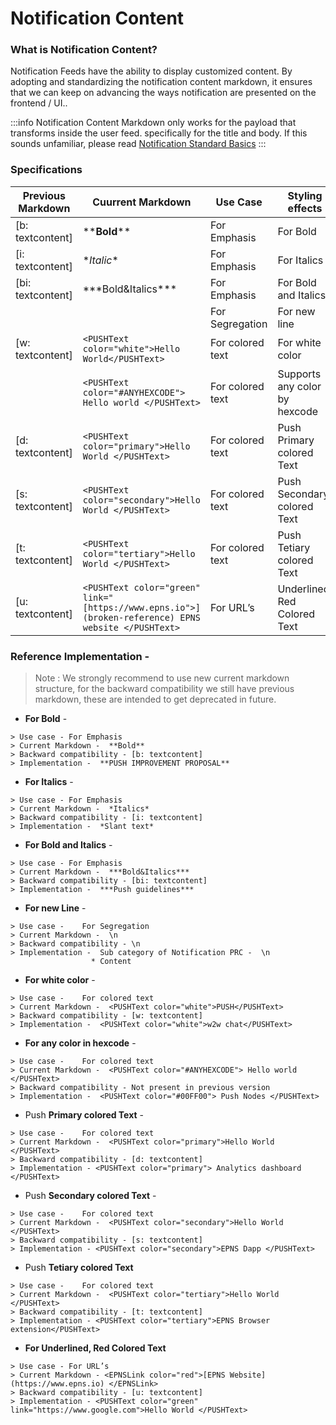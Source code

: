 # Notification Content

### What is Notification Content?

Notification Feeds have the ability to display customized content. By adopting and standardizing the notification content markdown, it ensures that we can keep on advancing the ways notification are presented on the frontend / UI..

:::info
Notification Content Markdown only works for the payload that transforms inside the user feed. specifically for the title and body. If this sounds unfamiliar, please read [Notification Standard Basics](../notification-standard-basics.md "mention")
:::

### Specifications

| Previous Markdown  | Cuurrent Markdown                                                                                  | Use Case         | Styling effects               |
| ------------------ | -------------------------------------------------------------------------------------------------- | ---------------- | ----------------------------- |
| \[b: textcontent]  | \*\***Bold**\*\*                                                                                   | For Emphasis     | For Bold                      |
| \[i: textcontent]  | \*_Italic_\*                                                                                       | For Emphasis     | For Italics                   |
| \[bi: textcontent] | \*\*\*Bold&Italics\*\*\*                                                                          | For Emphasis     | For Bold and Italics          |
|                    |                                                                                                    | For Segregation  | For new line                  |
| \[w: textcontent]  | `<PUSHText color="white">Hello World</PUSHText>`                                                  | For colored text | For white color               |
|                    | `<PUSHText color="#ANYHEXCODE"> Hello world </PUSHText>`                                           | For colored text | Supports any color by hexcode |
| \[d: textcontent]  | `<PUSHText color="primary">Hello World </PUSHText>`                                                | For colored text | Push Primary colored Text     |
| \[s: textcontent]  | `<PUSHText color="secondary">Hello World </PUSHText>`                                              | For colored text | Push Secondary colored Text   |
| \[t: textcontent]  | `<PUSHText color="tertiary">Hello World </PUSHText>`                                               | For colored text | Push Tetiary colored Text     |
| \[u: textcontent]  | `<PUSHText color="green" link="[https://www.epns.io">](broken-reference) EPNS website </PUSHText>` | For URL’s        | Underlined, Red Colored Text  |

### Reference Implementation -

> Note : We strongly recommend to use new current markdown structure, for the backward compatibility we still have previous markdown, these are intended to get deprecated in future.

* **For Bold** -

```
> Use case - For Emphasis
> Current Markdown -  **Bold**
> Backward compatibility - [b: textcontent] 
> Implementation -  **PUSH IMPROVEMENT PROPOSAL**
```

* **For Italics** -

```
> Use case - For Emphasis
> Current Markdown -  *Italics*
> Backward compatibility - [i: textcontent] 
> Implementation -  *Slant text*
```

* **For Bold and Italics** -

```
> Use case - For Emphasis
> Current Markdown -  ***Bold&Italics***
> Backward compatibility - [bi: textcontent] 
> Implementation -  ***Push guidelines***
```

* **For new Line** -

```
> Use case - 	For Segregation
> Current Markdown -  \n
> Backward compatibility - \n 
> Implementation -  Sub category of Notification PRC -  \n
                  * Content
```

* **For white color** -

```
> Use case - 	For colored text
> Current Markdown -  <PUSHText color="white">PUSH</PUSHText>
> Backward compatibility - [w: textcontent]
> Implementation -  <PUSHText color="white">w2w chat</PUSHText>
```

* **For any color in hexcode** -

```
> Use case - 	For colored text
> Current Markdown -  <PUSHText color="#ANYHEXCODE"> Hello world </PUSHText>
> Backward compatibility - Not present in previous version
> Implementation -  <PUSHText color="#00FF00"> Push Nodes </PUSHText>
```

* Push **Primary colored Text** -

```
> Use case - 	For colored text
> Current Markdown -  <PUSHText color="primary">Hello World </PUSHText>
> Backward compatibility - [d: textcontent]
> Implementation - <PUSHText color="primary"> Analytics dashboard </PUSHText>
```

* Push **Secondary colored Text** -

```
> Use case - 	For colored text
> Current Markdown -  <PUSHText color="secondary">Hello World </PUSHText>
> Backward compatibility - [s: textcontent]
> Implementation - <PUSHText color="secondary">EPNS Dapp </PUSHText>
```

* Push **Tetiary colored Text**

```
> Use case - 	For colored text
> Current Markdown -  <PUSHText color="tertiary">Hello World </PUSHText>
> Backward compatibility - [t: textcontent]
> Implementation - <PUSHText color="tertiary">EPNS Browser extension</PUSHText>
```

* **For Underlined, Red Colored Text**

```
> Use case - For URL’s
> Current Markdown - <EPNSLink color="red">[EPNS Website](https://www.epns.io) </EPNSLink>
> Backward compatibility - [u: textcontent]
> Implementation - <PUSHText color="green" link="https://www.google.com">Hello World </PUSHText>
```
